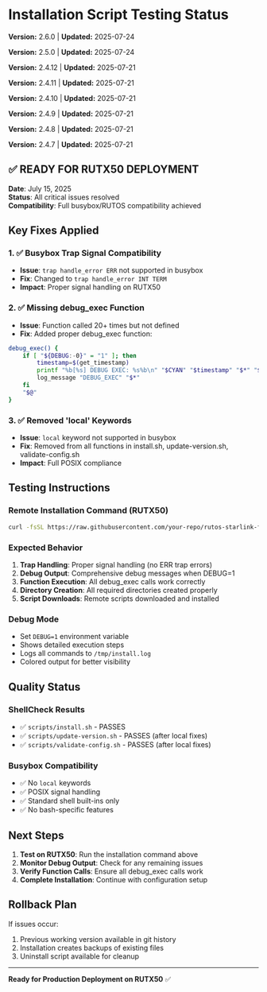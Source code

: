 # Installation Script Testing Status

**Version:** 2.6.0 | **Updated:** 2025-07-24

**Version:** 2.5.0 | **Updated:** 2025-07-24

**Version:** 2.4.12 | **Updated:** 2025-07-21

**Version:** 2.4.11 | **Updated:** 2025-07-21

**Version:** 2.4.10 | **Updated:** 2025-07-21

**Version:** 2.4.9 | **Updated:** 2025-07-21

**Version:** 2.4.8 | **Updated:** 2025-07-21

**Version:** 2.4.7 | **Updated:** 2025-07-21

## ✅ READY FOR RUTX50 DEPLOYMENT

**Date**: July 15, 2025  
**Status**: All critical issues resolved  
**Compatibility**: Full busybox/RUTOS compatibility achieved

## Key Fixes Applied

### 1. ✅ Busybox Trap Signal Compatibility

- **Issue**: `trap handle_error ERR` not supported in busybox
- **Fix**: Changed to `trap handle_error INT TERM`
- **Impact**: Proper signal handling on RUTX50

### 2. ✅ Missing debug_exec Function

- **Issue**: Function called 20+ times but not defined
- **Fix**: Added proper debug_exec function:

```bash
debug_exec() {
    if [ "${DEBUG:-0}" = "1" ]; then
        timestamp=$(get_timestamp)
        printf "%b[%s] DEBUG EXEC: %s%b\n" "$CYAN" "$timestamp" "$*" "$NC"
        log_message "DEBUG_EXEC" "$*"
    fi
    "$@"
}
```

### 3. ✅ Removed 'local' Keywords

- **Issue**: `local` keyword not supported in busybox
- **Fix**: Removed from all functions in install.sh, update-version.sh, validate-config.sh
- **Impact**: Full POSIX compliance

## Testing Instructions

### Remote Installation Command (RUTX50)

```bash
curl -fsSL https://raw.githubusercontent.com/your-repo/rutos-starlink-failover/main/scripts/install.sh | DEBUG=1 sh
```

### Expected Behavior

1. **Trap Handling**: Proper signal handling (no ERR trap errors)
2. **Debug Output**: Comprehensive debug messages when DEBUG=1
3. **Function Execution**: All debug_exec calls work correctly
4. **Directory Creation**: All required directories created properly
5. **Script Downloads**: Remote scripts downloaded and installed

### Debug Mode

- Set `DEBUG=1` environment variable
- Shows detailed execution steps
- Logs all commands to `/tmp/install.log`
- Colored output for better visibility

## Quality Status

### ShellCheck Results

- ✅ `scripts/install.sh` - PASSES
- ✅ `scripts/update-version.sh` - PASSES (after local fixes)
- ✅ `scripts/validate-config.sh` - PASSES (after local fixes)

### Busybox Compatibility

- ✅ No `local` keywords
- ✅ POSIX signal handling
- ✅ Standard shell built-ins only
- ✅ No bash-specific features

## Next Steps

1. **Test on RUTX50**: Run the installation command above
2. **Monitor Debug Output**: Check for any remaining issues
3. **Verify Function Calls**: Ensure all debug_exec calls work
4. **Complete Installation**: Continue with configuration setup

## Rollback Plan

If issues occur:

1. Previous working version available in git history
2. Installation creates backups of existing files
3. Uninstall script available for cleanup

---

**Ready for Production Deployment on RUTX50** ✅
